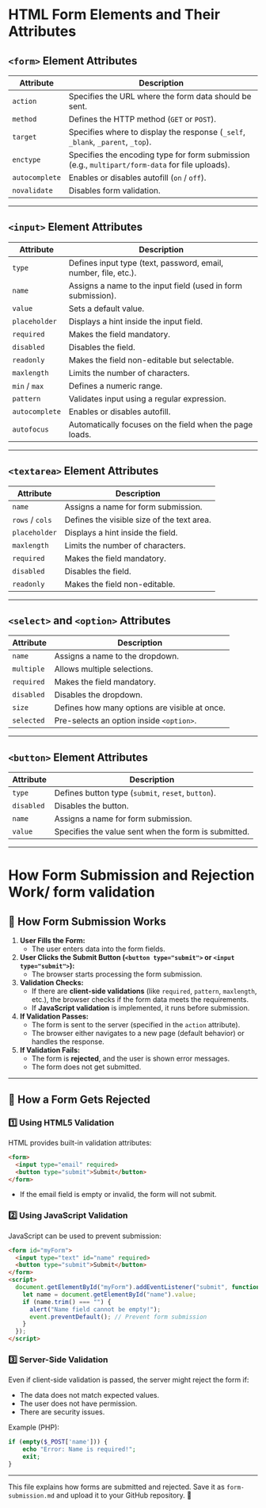# HTML Form Elements and Their Attributes

## `<form>` Element Attributes

| Attribute | Description |
|-----------|-------------|
| `action`  | Specifies the URL where the form data should be sent. |
| `method`  | Defines the HTTP method (`GET` or `POST`). |
| `target`  | Specifies where to display the response (`_self`, `_blank`, `_parent`, `_top`). |
| `enctype` | Specifies the encoding type for form submission (e.g., `multipart/form-data` for file uploads). |
| `autocomplete` | Enables or disables autofill (`on` / `off`). |
| `novalidate` | Disables form validation. |

---

## `<input>` Element Attributes

| Attribute | Description |
|-----------|-------------|
| `type` | Defines input type (text, password, email, number, file, etc.). |
| `name` | Assigns a name to the input field (used in form submission). |
| `value` | Sets a default value. |
| `placeholder` | Displays a hint inside the input field. |
| `required` | Makes the field mandatory. |
| `disabled` | Disables the field. |
| `readonly` | Makes the field non-editable but selectable. |
| `maxlength` | Limits the number of characters. |
| `min` / `max` | Defines a numeric range. |
| `pattern` | Validates input using a regular expression. |
| `autocomplete` | Enables or disables autofill. |
| `autofocus` | Automatically focuses on the field when the page loads. |

---

## `<textarea>` Element Attributes

| Attribute | Description |
|-----------|-------------|
| `name` | Assigns a name for form submission. |
| `rows` / `cols` | Defines the visible size of the text area. |
| `placeholder` | Displays a hint inside the field. |
| `maxlength` | Limits the number of characters. |
| `required` | Makes the field mandatory. |
| `disabled` | Disables the field. |
| `readonly` | Makes the field non-editable. |

---

## `<select>` and `<option>` Attributes

| Attribute | Description |
|-----------|-------------|
| `name` | Assigns a name to the dropdown. |
| `multiple` | Allows multiple selections. |
| `required` | Makes the field mandatory. |
| `disabled` | Disables the dropdown. |
| `size` | Defines how many options are visible at once. |
| `selected` | Pre-selects an option inside `<option>`. |

---

## `<button>` Element Attributes

| Attribute | Description |
|-----------|-------------|
| `type` | Defines button type (`submit`, `reset`, `button`). |
| `disabled` | Disables the button. |
| `name` | Assigns a name for form submission. |
| `value` | Specifies the value sent when the form is submitted. |

---

# How Form Submission and Rejection Work/ form validation

## 🔹 How Form Submission Works
1. **User Fills the Form:**  
   - The user enters data into the form fields.
2. **User Clicks the Submit Button (`<button type="submit">` or `<input type="submit">`):**  
   - The browser starts processing the form submission.
3. **Validation Checks:**  
   - If there are **client-side validations** (like `required`, `pattern`, `maxlength`, etc.), the browser checks if the form data meets the requirements.
   - If **JavaScript validation** is implemented, it runs before submission.
4. **If Validation Passes:**  
   - The form is sent to the server (specified in the `action` attribute).
   - The browser either navigates to a new page (default behavior) or handles the response.
5. **If Validation Fails:**  
   - The form is **rejected**, and the user is shown error messages.
   - The form does not get submitted.

---

## 🔹 How a Form Gets Rejected
### 1️⃣ Using HTML5 Validation
HTML provides built-in validation attributes:

```html
<form>
  <input type="email" required>
  <button type="submit">Submit</button>
</form>
```

- If the email field is empty or invalid, the form will not submit.

### 2️⃣ Using JavaScript Validation
JavaScript can be used to prevent submission:

```html
<form id="myForm">
  <input type="text" id="name" required>
  <button type="submit">Submit</button>
</form>
<script>
  document.getElementById("myForm").addEventListener("submit", function(event) {
    let name = document.getElementById("name").value;
    if (name.trim() === "") {
      alert("Name field cannot be empty!");
      event.preventDefault(); // Prevent form submission
    }
  });
</script>
```

### 3️⃣ Server-Side Validation
Even if client-side validation is passed, the server might reject the form if:
- The data does not match expected values.
- The user does not have permission.
- There are security issues.

Example (PHP):

```php
if (empty($_POST['name'])) {
    echo "Error: Name is required!";
    exit;
}
```

---

This file explains how forms are submitted and rejected. Save it as `form-submission.md` and upload it to your GitHub repository. 🚀



